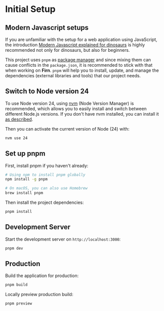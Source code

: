 # Initial Setup

## Modern Javascript setups

If you are unfamiliar with the setup for a web application using JavaScript, the introduction [Modern Javascript explained for dinosaurs](https://peterxjang.com/blog/modern-javascript-explained-for-dinosaurs.html) is highly recommended not only for dinosaurs, but also for beginners. 

This project uses `pnpm` as [package manager](https://peterxjang.com/blog/modern-javascript-explained-for-dinosaurs.html#using-a-javascript-package-manager-(npm)) and since mixing them can cause conflicts in the `package.json`, it is recommended to stick with that when working on **Firn**. `pnpm` will help you to install, update, and manage the dependencies (external libraries and tools) that our project needs.

## Switch to Node version 24

To use Node version 24, using [nvm](https://github.com/nvm-sh/nvm) (Node Version Manager) is recommended, which allows you to easily install and switch between different Node.js versions. If you don't have nvm installed, you can install it [as described](https://github.com/nvm-sh/nvm?tab=readme-ov-file#installing-and-updating).

Then you can activate the current version of Node (24) with:

```bash
nvm use 24
```

## Set up pnpm

First, install pnpm if you haven't already:

```bash
# Using npm to install pnpm globally
npm install -g pnpm

# On macOS, you can also use Homebrew
brew install pnpm
```

Then install the project dependencies:

```bash
pnpm install
```

## Development Server

Start the development server on `http://localhost:3000`:

```bash
pnpm dev
```

## Production

Build the application for production:

```bash
pnpm build
```

Locally preview production build:

```bash
pnpm preview
```

